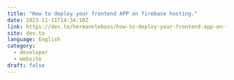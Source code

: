```yaml
---
title: "How to deploy your frontend APP on firebase hosting."
date: 2023-11-11T14:34:10Z
link: https://dev.to/hermannleboss/how-to-deploy-your-frontend-app-on-firebase-hosting-16c9?utm_medium=RSS&utm_source=news.12bit.vn
site: dev.to
language: English
category:
  - developer
  - website
draft: false
---
```

